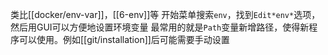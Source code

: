 类比[[docker/env-var]]，[[6-env]]等
开始菜单搜索`env`，找到`Edit*env*`选项，然后用GUI可以方便地设置环境变量
最常用的就是`Path`变量新增路径，使得新程序可以使用。例如[[git/installation]]后可能需要手动设置